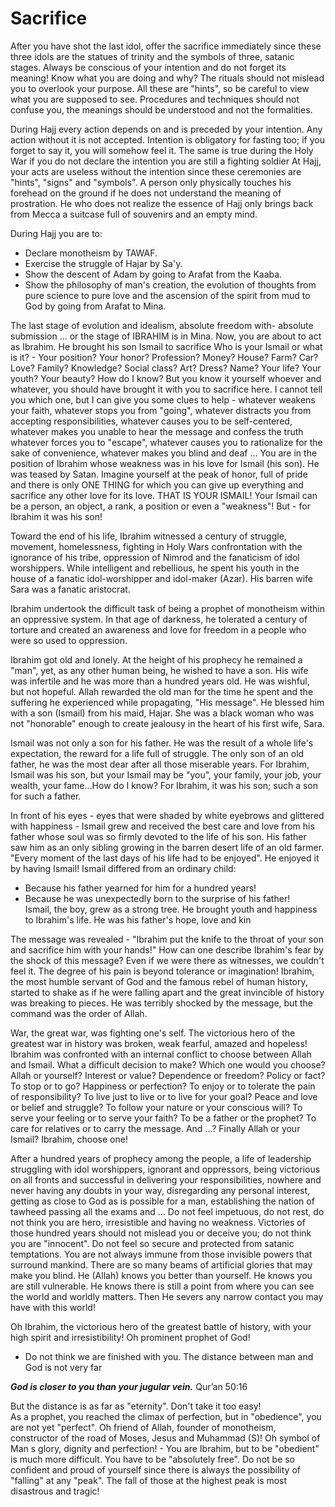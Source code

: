 Sacrifice
=========

After you have shot the last idol, offer the sacrifice immediately since
these three idols are the statues of trinity and the symbols of three,
satanic stages. Always be conscious of your intention and do not forget
its meaning! Know what you are doing and why? The rituals should not
mislead you to overlook your purpose. All these are "hints", so be
careful to view what you are supposed to see. Procedures and techniques
should not confuse you, the meanings should be understood and not the
formalities.

During Hajj every action depends on and is preceded by your intention.
Any action without it is not accepted. Intention is obligatory for
fasting too; if you forget to say it, you will somehow feel it. The same
is true during the Holy War if you do not declare the intention you are
still a fighting soldier At Hajj, your acts are useless without the
intention since these ceremonies are "hints", "signs" and "symbols". A
person only physically touches his forehead on the ground if he does not
understand the meaning of prostration. He who does not realize the
essence of Hajj only brings back from Mecca a suitcase full of souvenirs
and an empty mind.

During Hajj you are to:  
 - Declare monotheism by TAWAF.  
 - Exercise the struggle of Hajar by Sa'y.  
 - Show the descent of Adam by going to Arafat from the Kaaba.  
 - Show the philosophy of man's creation, the evolution of thoughts from
pure science to pure love and the ascension of the spirit from mud to
God by going from Arafat to Mina.

The last stage of evolution and idealism, absolute freedom with-
absolute submission ... or the stage of IBRAHIM is in Mina. Now, you are
about to act as Ibrahim. He brought his son Ismail to sacrifice Who is
your Ismail or what is it? - Your position? Your honor? Profession?
Money? House? Farm? Car? Love? Family? Knowledge? Social class? Art?
Dress? Name? Your life? Your youth? Your beauty? How do I know? But you
know it yourself whoever and whatever, you should have brought it with
you to sacrifice here. I cannot tell you which one, but I can give you
some clues to help - whatever weakens your faith, whatever stops you
from "going", whatever distracts you from accepting responsibilities,
whatever causes you to be self-centered, whatever makes you unable to
hear the message and confess the truth whatever forces you to "escape",
whatever causes you to rationalize for the sake of convenience, whatever
makes you blind and deaf ... You are in the position of Ibrahim whose
weakness was in his love for Ismail (his son). He was teased by Satan.
Imagine yourself at the peak of honor, full of pride and there is only
ONE THING for which you can give up everything and sacrifice any other
love for its love. THAT IS YOUR ISMAIL! Your Ismail can be a person, an
object, a rank, a position or even a "weakness"! But - for Ibrahim it
was his son!

Toward the end of his life, Ibrahim witnessed a century of struggle,
movement, homelessness, fighting in Holy Wars confrontation with the
ignorance of his tribe, oppression of Nimrod and the fanaticism of idol
worshippers. While intelligent and rebellious, he spent his youth in the
house of a fanatic idol-worshipper and idol-maker (Azar). His barren
wife Sara was a fanatic aristocrat.

Ibrahim undertook the difficult task of being a prophet of monotheism
within an oppressive system. In that age of darkness, he tolerated a
century of torture and created an awareness and love for freedom in a
people who were so used to oppression.

Ibrahim got old and lonely. At the height of his prophecy he remained a
"man", yet, as any other human being, he wished to have a son. His wife
was infertile and he was more than a hundred years old. He was wishful,
but not hopeful. Allah rewarded the old man for the time he spent and
the suffering he experienced while propagating, "His message". He
blessed him with a son (Ismail) from his maid, Hajar. She was a black
woman who was not "honorable" enough to create jealousy in the heart of
his first wife, Sara.

Ismail was not only a son for his father. He was the result of a whole
life's expectation, the reward for a life full of struggle. The only son
of an old father, he was the most dear after all those miserable years.
For Ibrahim, Ismail was his son, but your Ismail may be "you", your
family, your job, your wealth, your fame...How do I know? For Ibrahim,
it was his son; such a son for such a father.

In front of his eyes - eyes that were shaded by white eyebrows and
glittered with happiness - Ismail grew and received the best care and
love from his father whose soul was so firmly devoted to the life of his
son. His father saw him as an only sibling growing in the barren desert
life of an old farmer. "Every moment of the last days of his life had to
be enjoyed". He enjoyed it by having Ismail! Ismail differed from an
ordinary child:  
 - Because his father yearned for him for a hundred years!  
 - Because he was unexpectedly born to the surprise of his father!  
 Ismail, the boy, grew as a strong tree. He brought youth and happiness
to Ibrahim's life. He was his father's hope, love and kin

The message was revealed - "Ibrahim put the knife to the throat of your
son and sacrifice him with your hands!" How can one describe Ibrahim's
fear by the shock of this message? Even if we were there as witnesses,
we couldn't feel it. The degree of his pain is beyond tolerance or
imagination! Ibrahim, the most humble servant of God and the famous
rebel of human history, started to shake as if he were falling apart and
the great invincible of history was breaking to pieces. He was terribly
shocked by the message, but the command was the order of Allah.

War, the great war, was fighting one's self. The victorious hero of the
greatest war in history was broken, weak fearful, amazed and hopeless!
Ibrahim was confronted with an internal conflict to choose between Allah
and Ismail. What a difficult decision to make? Which one would you
choose? Allah or yourself? Interest or value? Dependence or freedom?
Policy or fact? To stop or to go? Happiness or perfection? To enjoy or
to tolerate the pain of responsibility? To live just to live or to live
for your goal? Peace and love or belief and struggle? To follow your
nature or your conscious will? To serve your feeling or to serve your
faith? To be a father or the prophet? To care for relatives or to carry
the message. And ...? Finally Allah or your Ismail? Ibrahim, choose one!

After a hundred years of prophecy among the people, a life of leadership
struggling with idol worshippers, ignorant and oppressors, being
victorious on all fronts and successful in delivering your
responsibilities, nowhere and never having any doubts in your way,
disregarding any personal interest, getting as close to God as is
possible for a man, establishing the nation of tawheed passing all the
exams and ... Do not feel impetuous, do not rest, do not think you are
hero, irresistible and having no weakness. Victories of those hundred
years should not mislead you or deceive you; do not think you are
"innocent". Do not feel so secure and protected from satanic
temptations. You are not always immune from those invisible powers that
surround mankind. There are so many beams of artificial glories that may
make you blind. He (Allah) knows you better than yourself. He knows you
are still vulnerable. He knows there is still a point from where you can
see the world and worldly matters. Then He severs any narrow contact you
may have with this world!

Oh Ibrahim, the victorious hero of the greatest battle of history, with
your high spirit and irresistibility! Oh prominent prophet of God!  
 - Do not think we are finished with you. The distance between man and
God is not very far

***God is closer to you than your jugular vein.*** Qur’an 50:16

But the distance is as far as "eternity". Don't take it too easy!  
 As a prophet, you reached the climax of perfection, but in "obedience",
you are not yet "perfect". Oh friend of Allah, founder of monotheism,
constructor of the road of Moses, Jesus and Muhammad (S)! Oh symbol of
Man s glory, dignity and perfection! - You are Ibrahim, but to be
"obedient" is much more difficult. You have to be "absolutely free". Do
not be so confident and proud of yourself since there is always the
possibility of "falling" at any "peak". The fall of those at the highest
peak is most disastrous and tragic!


